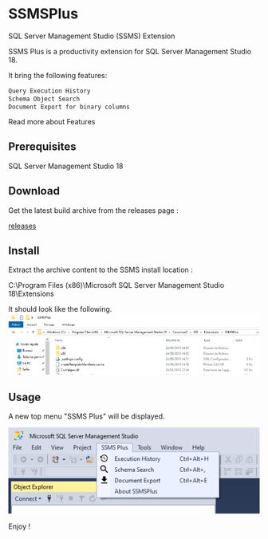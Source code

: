 # SSMSPlus
SQL Server Management Studio (SSMS) Extension

SSMS Plus is a productivity extension for SQL Server Management Studio 18.

It bring the following features:

    Query Execution History
    Schema Object Search
    Document Export for binary columns

Read more about Features

## Prerequisites
SQL Server Management Studio 18

## Download
Get the latest build archive from the releases page :

[releases](https://github.com/akarzazi/SSMSPlus/releases)

## Install
Extract the archive content to the SSMS install location :

C:\Program Files (x86)\Microsoft SQL Server Management Studio 18\Extensions

It should look like the following.
![Alt text](docs/illustrations/install-folder-screen.png?raw=true "Title")

## Usage
A new top menu "SSMS Plus" will be displayed.

![Alt text](docs/illustrations/menu-screen.png?raw=true "Title")

Enjoy !





